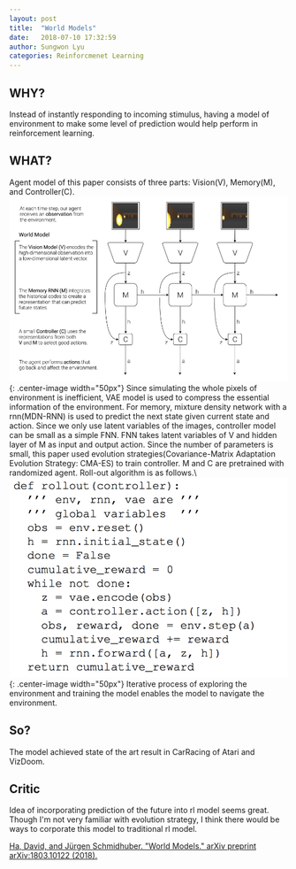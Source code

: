 ```yaml
---
layout: post
title:  "World Models"
date:   2018-07-10 17:32:59
author: Sungwon Lyu
categories: Reinforcmenet Learning
---
```


## WHY? 
Instead of instantly responding to incoming stimulus, having a model of environment to make some level of prediction would help perform in reinforcement learning.

## WHAT?
Agent model of this paper consists of three parts: Vision(V), Memory(M), and Controller(C). 
![image](/assets/images/wm1.png){: .center-image width="50px"}
Since simulating the whole pixels of environment is inefficient, VAE model is used to compress the essential information of the environment. For memory, mixture density network with a rnn(MDN-RNN) is used to predict the next state given current state and action. Since we only use latent variables of the images, controller model can be small as a simple FNN. FNN takes latent variables of V and hidden layer of M as input and output action. Since the number of parameters is small, this paper used evolution strategies(Covariance-Matrix Adaptation Evolution Strategy: CMA-ES) to train controller. M and C are pretrained with randomized agent. Roll-out algorithm is as follows.\\
![image](/assets/images/wm2.png){: .center-image width="50px"}
Iterative process of exploring the environment and training the model enables the model to navigate the environment.

## So?
The model achieved state of the art result in CarRacing of Atari and VizDoom.

## Critic
Idea of incorporating prediction of the future into rl model seems great. Though I'm not very familiar with evolution strategy, I think there would be ways to corporate this model to traditional rl model.

[Ha, David, and Jürgen Schmidhuber. "World Models." arXiv preprint arXiv:1803.10122 (2018).](https://arxiv.org/abs/1803.10122)